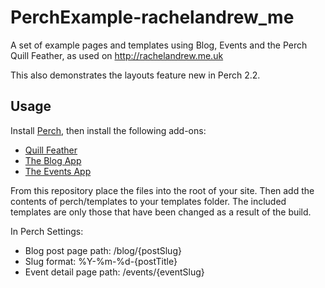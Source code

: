 PerchExample-rachelandrew_me
============================

A set of example pages and templates using Blog, Events and the Perch Quill Feather, as used on http://rachelandrew.me.uk 

This also demonstrates the layouts feature new in Perch 2.2.

Usage
-----

Install [Perch](http://grabaperch.com), then install the following add-ons:

* [Quill Feather](http://grabaperch.com/add-ons/feathers/quill)
* [The Blog App](http://grabaperch.com/add-ons/apps/blog)
* [The Events App](http://grabaperch.com/add-ons/apps/events)

From this repository place the files into the root of your site. Then add the contents of perch/templates to your templates folder. The included templates are only those that have been changed as a result of the build.

In Perch Settings:

* Blog post page path: /blog/{postSlug}
* Slug format: %Y-%m-%d-{postTitle}
* Event detail page path: /events/{eventSlug}
